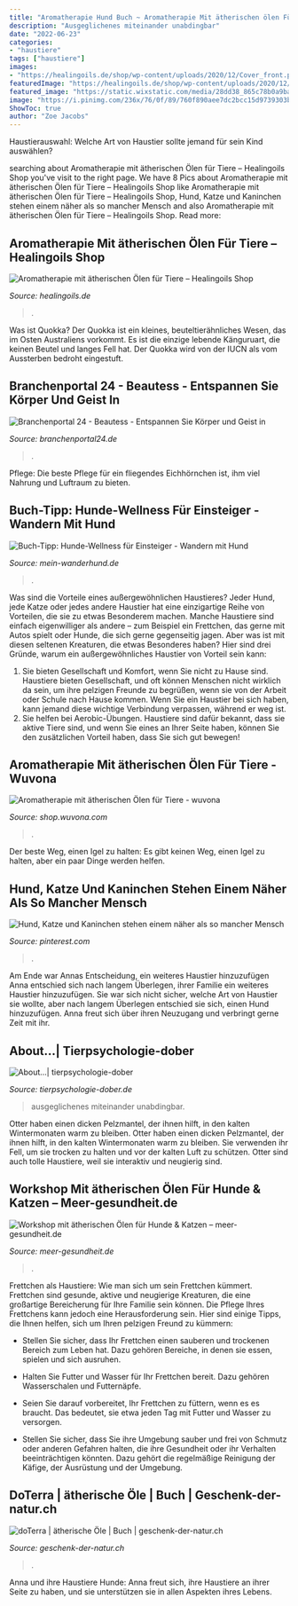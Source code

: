 ```yaml
---
title: "Aromatherapie Hund Buch ~ Aromatherapie Mit ätherischen ölen Für Tiere – Healingoils Shop"
description: "Ausgeglichenes miteinander unabdingbar"
date: "2022-06-23"
categories:
- "haustiere"
tags: ["haustiere"]
images:
- "https://healingoils.de/shop/wp-content/uploads/2020/12/Cover_front.png"
featuredImage: "https://healingoils.de/shop/wp-content/uploads/2020/12/Cover_front.png"
featured_image: "https://static.wixstatic.com/media/28dd38_865c78b0a9ba43a7b218f530caaff37e~mv2.jpg/v1/fill/w_179,h_242,al_c,q_80,usm_0.66_1.00_0.01/Bring deine Amotionen in Balance_JPG.jpg"
image: "https://i.pinimg.com/236x/76/0f/89/760f890aee7dc2bcc15d9739303bcf10.jpg?nii=t"
ShowToc: true
author: "Zoe Jacobs"
---
```



Haustierauswahl: Welche Art von Haustier sollte jemand für sein Kind auswählen?

	

		
searching about Aromatherapie mit ätherischen Ölen für Tiere – Healingoils Shop you've visit to the right page. We have 8 Pics about Aromatherapie mit ätherischen Ölen für Tiere – Healingoils Shop like Aromatherapie mit ätherischen Ölen für Tiere – Healingoils Shop, Hund, Katze und Kaninchen stehen einem näher als so mancher Mensch and also Aromatherapie mit ätherischen Ölen für Tiere – Healingoils Shop. Read more:
		
    
## Aromatherapie Mit ätherischen Ölen Für Tiere – Healingoils Shop

<img loading=lazy src="https://healingoils.de/shop/wp-content/uploads/2020/12/Cover_front.png" onerror="this.onerror=null;this.src='https://tse2.mm.bing.net/th?id=OIP.cW7hrlvAFr1e-BgC0FZLTQHaKo&amp;pid=15.1';" alt="Aromatherapie mit ätherischen Ölen für Tiere – Healingoils Shop">

_Source: healingoils.de_

>. 

	

Was ist Quokka?
Der Quokka ist ein kleines, beuteltierähnliches Wesen, das im Osten Australiens vorkommt. Es ist die einzige lebende Känguruart, die keinen Beutel und langes Fell hat. Der Quokka wird von der IUCN als vom Aussterben bedroht eingestuft.

    
## Branchenportal 24 - Beautess - Entspannen Sie Körper Und Geist In

<img loading=lazy src="https://www.branchenportal24.de/images/links/link9650.gif" onerror="this.onerror=null;this.src='https://tse2.mm.bing.net/th?id=OIP.Ek1JdQiyTUwyXelTLHv2lgHaDy&amp;pid=15.1';" alt="Branchenportal 24 - Beautess - Entspannen Sie Körper und Geist in">

_Source: branchenportal24.de_

>. 

	

Pflege: Die beste Pflege für ein fliegendes Eichhörnchen ist, ihm viel Nahrung und Luftraum zu bieten.

    
## Buch-Tipp: Hunde-Wellness Für Einsteiger - Wandern Mit Hund

<img loading=lazy src="https://image.jimcdn.com/app/cms/image/transf/dimension=1920x10000:format=jpg/path/sc1e52613bfd8ee26/image/if1552ac60a8d59c6/version/1477568560/carolin-caprano-buch-hundewellness-für-einsteiger.jpg" onerror="this.onerror=null;this.src='https://tse1.mm.bing.net/th?id=OIP.d6UeMex6pDCYlpTwialM8gHaGL&amp;pid=15.1';" alt="Buch-Tipp: Hunde-Wellness für Einsteiger - Wandern mit Hund">

_Source: mein-wanderhund.de_

>. 

	

Was sind die Vorteile eines außergewöhnlichen Haustieres?
Jeder Hund, jede Katze oder jedes andere Haustier hat eine einzigartige Reihe von Vorteilen, die sie zu etwas Besonderem machen. Manche Haustiere sind einfach eigenwilliger als andere – zum Beispiel ein Frettchen, das gerne mit Autos spielt oder Hunde, die sich gerne gegenseitig jagen. Aber was ist mit diesen seltenen Kreaturen, die etwas Besonderes haben? Hier sind drei Gründe, warum ein außergewöhnliches Haustier von Vorteil sein kann:
1) Sie bieten Gesellschaft und Komfort, wenn Sie nicht zu Hause sind. Haustiere bieten Gesellschaft, und oft können Menschen nicht wirklich da sein, um ihre pelzigen Freunde zu begrüßen, wenn sie von der Arbeit oder Schule nach Hause kommen. Wenn Sie ein Haustier bei sich haben, kann jemand diese wichtige Verbindung verpassen, während er weg ist.
2) Sie helfen bei Aerobic-Übungen. Haustiere sind dafür bekannt, dass sie aktive Tiere sind, und wenn Sie eines an Ihrer Seite haben, können Sie den zusätzlichen Vorteil haben, dass Sie sich gut bewegen!

    
## Aromatherapie Mit ätherischen Ölen Für Tiere - Wuvona

<img loading=lazy src="https://shop.wuvona.com/storage/images/image?remote=https:%2F%2Fshop.wuvona.com%2FWebRoot%2FStore22%2FShops%2Fe1dd520a-2987-4d5f-a734-5a67fe692eef%2FLogo.jpg&amp;shop=e1dd520a-2987-4d5f-a734-5a67fe692eef&amp;height=400&amp;width=2560&amp;shop=e1dd520a-2987-4d5f-a734-5a67fe692eef" onerror="this.onerror=null;this.src='https://tse2.mm.bing.net/th?id=OIP.PrE_xguHbsKDU1T9Ml1FvAHaEK&amp;pid=15.1';" alt="Aromatherapie mit ätherischen Ölen für Tiere - wuvona">

_Source: shop.wuvona.com_

>. 

	

Der beste Weg, einen Igel zu halten: Es gibt keinen Weg, einen Igel zu halten, aber ein paar Dinge werden helfen.

    
## Hund, Katze Und Kaninchen Stehen Einem Näher Als So Mancher Mensch

<img loading=lazy src="https://i.pinimg.com/236x/76/0f/89/760f890aee7dc2bcc15d9739303bcf10.jpg?nii=t" onerror="this.onerror=null;this.src='https://tse3.mm.bing.net/th?id=OIP.e-BCpj1Art1F4JdUbg-YoAAAAA&amp;pid=15.1';" alt="Hund, Katze und Kaninchen stehen einem näher als so mancher Mensch">

_Source: pinterest.com_

>. 

	

Am Ende war Annas Entscheidung, ein weiteres Haustier hinzuzufügen
Anna entschied sich nach langem Überlegen, ihrer Familie ein weiteres Haustier hinzuzufügen. Sie war sich nicht sicher, welche Art von Haustier sie wollte, aber nach langem Überlegen entschied sie sich, einen Hund hinzuzufügen. Anna freut sich über ihren Neuzugang und verbringt gerne Zeit mit ihr.

    
## About...| Tierpsychologie-dober

<img loading=lazy src="https://static.wixstatic.com/media/5eccdc_e042de943d584ee197f264f63777f1ed~mv2_d_1334_2000_s_2.jpg/v1/fill/w_247,h_370,al_c,q_80,usm_0.66_1.00_0.01/TimeCatcher Dogs (34).jpg" onerror="this.onerror=null;this.src='https://tse2.mm.bing.net/th?id=OIP.Y-vFes0wuZnXYX6BORsC8AAAAA&amp;pid=15.1';" alt="About...| tierpsychologie-dober">

_Source: tierpsychologie-dober.de_

>ausgeglichenes miteinander unabdingbar. 

	

Otter haben einen dicken Pelzmantel, der ihnen hilft, in den kalten Wintermonaten warm zu bleiben.
Otter haben einen dicken Pelzmantel, der ihnen hilft, in den kalten Wintermonaten warm zu bleiben. Sie verwenden ihr Fell, um sie trocken zu halten und vor der kalten Luft zu schützen. Otter sind auch tolle Haustiere, weil sie interaktiv und neugierig sind.

    
## Workshop Mit ätherischen Ölen Für Hunde &amp; Katzen – Meer-gesundheit.de

<img loading=lazy src="https://www.meer-gesundheit.de/wp-content/uploads/2020/02/MG_Veranstaltungen_Tiere-1024x576.jpg" onerror="this.onerror=null;this.src='https://tse1.mm.bing.net/th?id=OIP.V8RMO5JD5_cjOealB05KQwHaEK&amp;pid=15.1';" alt="Workshop mit ätherischen Ölen für Hunde &amp; Katzen – meer-gesundheit.de">

_Source: meer-gesundheit.de_

>. 

	

Frettchen als Haustiere: Wie man sich um sein Frettchen kümmert.
Frettchen sind gesunde, aktive und neugierige Kreaturen, die eine großartige Bereicherung für Ihre Familie sein können. Die Pflege Ihres Frettchens kann jedoch eine Herausforderung sein. Hier sind einige Tipps, die Ihnen helfen, sich um Ihren pelzigen Freund zu kümmern:
- Stellen Sie sicher, dass Ihr Frettchen einen sauberen und trockenen Bereich zum Leben hat. Dazu gehören Bereiche, in denen sie essen, spielen und sich ausruhen.

- Halten Sie Futter und Wasser für Ihr Frettchen bereit. Dazu gehören Wasserschalen und Futternäpfe.

- Seien Sie darauf vorbereitet, Ihr Frettchen zu füttern, wenn es es braucht. Das bedeutet, sie etwa jeden Tag mit Futter und Wasser zu versorgen.

- Stellen Sie sicher, dass Sie ihre Umgebung sauber und frei von Schmutz oder anderen Gefahren halten, die ihre Gesundheit oder ihr Verhalten beeinträchtigen könnten. Dazu gehört die regelmäßige Reinigung der Käfige, der Ausrüstung und der Umgebung.

    
## DoTerra | ätherische Öle | Buch | Geschenk-der-natur.ch

<img loading=lazy src="https://static.wixstatic.com/media/28dd38_865c78b0a9ba43a7b218f530caaff37e~mv2.jpg/v1/fill/w_179,h_242,al_c,q_80,usm_0.66_1.00_0.01/Bring deine Amotionen in Balance_JPG.jpg" onerror="this.onerror=null;this.src='https://tse2.mm.bing.net/th?id=OIP.76JMM7VwXu_n3E9CA9_sFwAAAA&amp;pid=15.1';" alt="doTerra | ätherische Öle | Buch | geschenk-der-natur.ch">

_Source: geschenk-der-natur.ch_

>. 

	

Anna und ihre Haustiere Hunde: Anna freut sich, ihre Haustiere an ihrer Seite zu haben, und sie unterstützen sie in allen Aspekten ihres Lebens.

